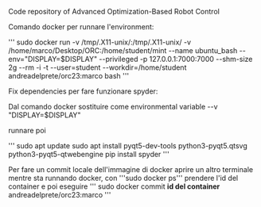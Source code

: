 Code repository of Advanced Optimization-Based Robot Control

Comando docker per runnare l'environment: 

'''
sudo docker run  -v /tmp/.X11-unix/:/tmp/.X11-unix/ -v /home/marco/Desktop/ORC:/home/student/mint --name ubuntu_bash --env="DISPLAY=$DISPLAY" --privileged -p 127.0.0.1:7000:7000 --shm-size 2g --rm -i -t --user=student     --workdir=/home/student andreadelprete/orc23:marco bash
'''

Fix dependencies per fare funzionare spyder:

Dal comando docker sostituire come environmental variable --v "DISPLAY=$DISPLAY"

runnare poi

'''
sudo apt update
sudo apt install pyqt5-dev-tools python3-pyqt5.qtsvg python3-pyqt5-qtwebengine
pip install spyder
'''

Per fare un commit locale dell'immagine di docker aprire un altro terminale mentre sta runnando docker, con '''sudo docker ps''' prendere l'id del container e poi eseguire
'''
sudo docker commit __id del container__ andreadelprete/orc23:marco
'''
